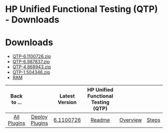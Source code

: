 
HP Unified Functional Testing (QTP) - Downloads
===============================================

# Downloads

- [QTP-6.1100726.zip](https://raw.githubusercontent.com/UrbanCode/IBM-UCD-PLUGINS/main/files/QTP/QTP-6.1100726.zip)
- [QTP-6.987837.zip](https://raw.githubusercontent.com/UrbanCode/IBM-UCD-PLUGINS/main/files/QTP/QTP-6.987837.zip)
- [QTP-4.868943.zip](https://raw.githubusercontent.com/UrbanCode/IBM-UCD-PLUGINS/main/files/QTP/QTP-4.868943.zip)
- [QTP-1.504346.zip](https://raw.githubusercontent.com/UrbanCode/IBM-UCD-PLUGINS/main/files/QTP/QTP-1.504346.zip)
- [RAM](https://raw.githubusercontent.com/UrbanCode/IBM-UCD-PLUGINS/main/files/RAMSourceConfig/ucd-RAMSourceConfig-13.1126844.zip)

|Back to ...||Latest Version|HP Unified Functional Testing (QTP) |||
| :---: | :---: | :---: | :---: | :---: | :---: |
|[All Plugins](../../index.md)|[Deploy Plugins](../README.md)|[6.1100726](https://raw.githubusercontent.com/UrbanCode/IBM-UCD-PLUGINS/main/files/QTP/QTP-6.1100726.zip)|[Readme](README.md)|[Overview](overview.md)|[Steps](steps.md)|
